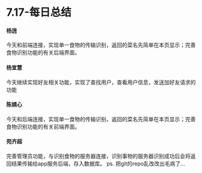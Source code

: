 # 7.17-每日总结

#### 杨逍
今天和前端连接，实现单一食物的传输识别，返回的菜名先简单在本页显示；完善食物识别功能的有关后端界面。
#### 杨宣慧
今天继续实现好友相关功能，实现了查找用户，查看用户信息，发送加好友请求的功能
#### 陈婧心
今天和后端连接，实现单一食物的传输识别，返回的菜名先简单在本页显示；完善食物识别功能的有关前端界面。
#### 苑齐超
完善管理员功能，与识别食物的服务器连接，识别事物的服务器识别成功后会将返回结果传输给app服务后端，存入数据库。
ps.  把git的repo乱改改出毛病了...
